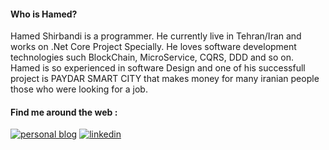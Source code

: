 <!--
**hamed-shirbandi/hamed-shirbandi** is a ✨ _special_ ✨ repository because its `README.md` (this file) appears on your GitHub profile.

Here are some ideas to get you started:

- 🔭 I’m currently working on Paydar Smart City Project
- 🌱 I’m currently learning ...
- 👯 I’m looking to collaborate on ...
- 🤔 I’m looking for help with ...
- 💬 Ask me about ...
- 📫 How to reach me: ...
- 😄 Pronouns: ...
- ⚡ Fun fact: ...
-->
#### Who is Hamed?
Hamed Shirbandi is a programmer. He currently live in Tehran/Iran and works on .Net Core Project Specially. He loves software development technologies such BlockChain, MicroService, CQRS, DDD and so on. Hamed is so experienced in software Design and one of his successfull project is PAYDAR SMART CITY that makes money for many iranian people those who were looking for a job.

#### Find me around the web :

[![personal blog](https://raw.githubusercontent.com/MikeCodesDotNET/MikeCodesDotNET/a8abbf37441f3253f74ea255a47f289208d7568c/Resources/personalBlog.svg)](http://www.codeblock.ir/)
[![linkedin](https://raw.githubusercontent.com/MikeCodesDotNET/MikeCodesDotNET/a8abbf37441f3253f74ea255a47f289208d7568c/Resources/linkedIn.svg)](https://www.linkedin.com/in/hamed-shirbandi)

